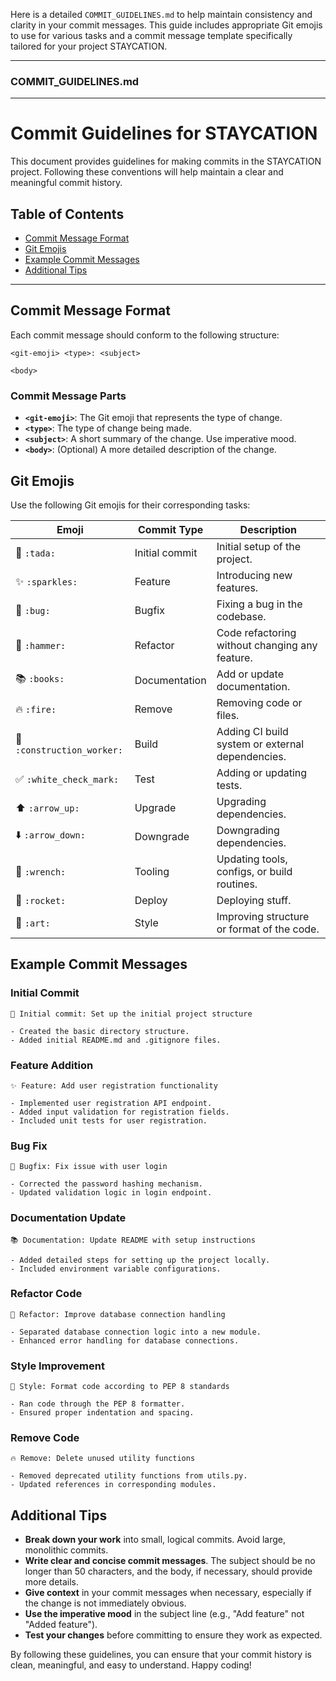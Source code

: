 Here is a detailed `COMMIT_GUIDELINES.md` to help maintain consistency and clarity in your commit messages. This guide includes appropriate Git emojis to use for various tasks and a commit message template specifically tailored for your project STAYCATION.

---

### COMMIT_GUIDELINES.md

---

# Commit Guidelines for STAYCATION

This document provides guidelines for making commits in the STAYCATION project. Following these conventions will help maintain a clear and meaningful commit history.

## Table of Contents
- [Commit Message Format](#commit-message-format)
- [Git Emojis](#git-emojis)
- [Example Commit Messages](#example-commit-messages)
- [Additional Tips](#additional-tips)

---

## Commit Message Format

Each commit message should conform to the following structure:

```plaintext
<git-emoji> <type>: <subject>

<body>
```

### Commit Message Parts

- **`<git-emoji>`**: The Git emoji that represents the type of change.
- **`<type>`**: The type of change being made.
- **`<subject>`**: A short summary of the change. Use imperative mood.
- **`<body>`**: (Optional) A more detailed description of the change.

## Git Emojis

Use the following Git emojis for their corresponding tasks:

| Emoji                      | Commit Type    | Description                                      |
|----------------------------|----------------|--------------------------------------------------|
| 🎉 `:tada:`                | Initial commit | Initial setup of the project.                    |
| ✨ `:sparkles:`             | Feature        | Introducing new features.                        |
| 🐛 `:bug:`                 | Bugfix         | Fixing a bug in the codebase.                    |
| 🔨 `:hammer:`              | Refactor       | Code refactoring without changing any feature.   |
| 📚 `:books:`               | Documentation  | Add or update documentation.                     |
| 🔥 `:fire:`                | Remove         | Removing code or files.                          |
| 👷 `:construction_worker:` | Build          | Adding CI build system or external dependencies. |
| ✅ `:white_check_mark:`     | Test           | Adding or updating tests.                        |
| ⬆️ `:arrow_up:`            | Upgrade        | Upgrading dependencies.                          |
| ⬇️ `:arrow_down:`          | Downgrade      | Downgrading dependencies.                        |
| 🔧 `:wrench:`              | Tooling        | Updating tools, configs, or build routines.      |
| 🚀 `:rocket:`              | Deploy         | Deploying stuff.                                 |
| 🎨 `:art:`                 | Style          | Improving structure or format of the code.       |

## Example Commit Messages

### Initial Commit
```plaintext
🎉 Initial commit: Set up the initial project structure

- Created the basic directory structure.
- Added initial README.md and .gitignore files.
```

### Feature Addition
```plaintext
✨ Feature: Add user registration functionality

- Implemented user registration API endpoint.
- Added input validation for registration fields.
- Included unit tests for user registration.
```

### Bug Fix
```plaintext
🐛 Bugfix: Fix issue with user login

- Corrected the password hashing mechanism.
- Updated validation logic in login endpoint.
```

### Documentation Update
```plaintext
📚 Documentation: Update README with setup instructions

- Added detailed steps for setting up the project locally.
- Included environment variable configurations.
```

### Refactor Code
```plaintext
🔨 Refactor: Improve database connection handling

- Separated database connection logic into a new module.
- Enhanced error handling for database connections.
```

### Style Improvement
```plaintext
🎨 Style: Format code according to PEP 8 standards

- Ran code through the PEP 8 formatter.
- Ensured proper indentation and spacing.
```

### Remove Code
```plaintext
🔥 Remove: Delete unused utility functions

- Removed deprecated utility functions from utils.py.
- Updated references in corresponding modules.
```

## Additional Tips

- **Break down your work** into small, logical commits. Avoid large, monolithic commits.
- **Write clear and concise commit messages**. The subject should be no longer than 50 characters, and the body, if necessary, should provide more details.
- **Give context** in your commit messages when necessary, especially if the change is not immediately obvious.
- **Use the imperative mood** in the subject line (e.g., "Add feature" not "Added feature").
- **Test your changes** before committing to ensure they work as expected.

By following these guidelines, you can ensure that your commit history is clean, meaningful, and easy to understand. Happy coding!